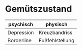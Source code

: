 # Gemütszustand
| psychisch | physisch | 
| ---------- | ------------ |
| Depression | Kreuzbandriss |
| Borderline | Fußfehlstellung |
